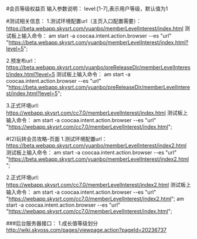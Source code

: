 #会员等级权益页
输入参数说明：
level:[1-7],表示用户等级，默认值为1

#测试相关信息：
1.测试环境配置url（主页入口配置需要）：
https://beta.webapp.skysrt.com/yuanbo/memberLevelInterest/index.html
测试板上输入命令：
am start -a coocaa.intent.action.browser --es "url"  "https://beta.webapp.skysrt.com/yuanbo/memberLevelInterest/index.html?level=5";

2.预发布url：
https://beta.webapp.skysrt.com/yuanbo/preReleaseDir/memberLevelInterest/index.html?level=5
测试板上输入命令：
am start -a coocaa.intent.action.browser --es "url"  "https://beta.webapp.skysrt.com/yuanbo/preReleaseDir/memberLevelInterest/index.html?level=5";

3.正式环境url:
https://webapp.skysrt.com/cc7.0/memberLevelInterest/index.html
测试板上输入命令：
am start -a coocaa.intent.action.browser --es "url"  "https://webapp.skysrt.com/cc7.0/memberLevelInterest/index.html";

#(2)玩转会员攻略-页面
1.测试环境配置url：
https://beta.webapp.skysrt.com/yuanbo/memberLevelInterest/index2.html
测试板上输入命令：
am start -a coocaa.intent.action.browser --es "url"  "https://beta.webapp.skysrt.com/yuanbo/memberLevelInterest/index2.html";

2.正式环境url:
https://webapp.skysrt.com/cc7.0/memberLevelInterest/index2.html
测试板上输入命令：
am start -a coocaa.intent.action.browser --es "url"  "https://webapp.skysrt.com/cc7.0/memberLevelInterest/index2.html";
am start -a coocaa.intent.action.browser --es "url"  "https://webapp.skysrt.com/cc7.0/memberLevelInterest/index.html";

###后台服务器接口：
1.成长值等级划分
http://wiki.skyoss.com/pages/viewpage.action?pageId=20236737